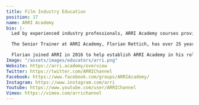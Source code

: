 ```yaml
---
title: Film Industry Education
position: 17
name: ARRI Academy
bio: |-
  Led by experienced industry professionals, ARRI Academy courses provide unrivalled insight into the full possibilities of working with ARRI camera systems, lenses, lights and accessories.

  The Senior Trainer at ARRI Academy, Florian Rettich, has over 25 years experience as in the film industry. Beginning his career as a First and Second AC on 16mm and 35mm projects, he established himself as a digital acquisition expert in the early 2000s with the growth of digital cinematography.

  Florian joined ARRI in 2016 to help establish ARRI Academy in his role as Senior Trainer as well as consulting for the company's Digital Workflow Group at ARRI HQ in Munich, Germany. In his role as a technical supervisor and DIT, he is well known as an universal specialist for almost any kind of digital acquisition technology and workflow.
Image: "/assets/images/educators/arri.png"
Website: https://arri.academy/overview
Twitter: https://twitter.com/ARRIChannel
Facebook: https://www.facebook.com/groups/ARRIAcademy/
Instagram: https://www.instagram.com/arri
Youtube: https://www.youtube.com/user/ARRIChannel
Vimeo: https://vimeo.com/arrichannel
---
```


